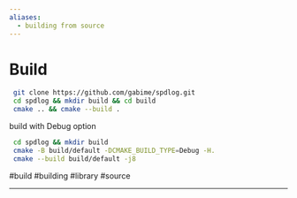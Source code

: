 ```yaml
---
aliases:
  - building from source
---
```

# Build

```sh
 git clone https://github.com/gabime/spdlog.git
 cd spdlog && mkdir build && cd build
 cmake .. && cmake --build .
```

build with Debug option

```sh
 cd spdlog && mkdir build
 cmake -B build/default -DCMAKE_BUILD_TYPE=Debug -H.
 cmake --build build/default -j8
```

#build
#building
#library
#source

---